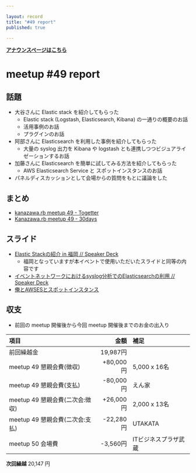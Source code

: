 ```yaml
---

layout: record
title: "#49 report"
published: true

---
```


<div style="text-align: left;"><a href="./"><strong>アナウンスページはこちら</strong></a></div>

# meetup #49 report

## 話題

* 大谷さんに Elastic stack を紹介してもらった
  + Elastic stack (Logstash, Elasticsearch, Kibana) の一通りの概要のお話
  + 活用事例のお話
  + プラグインのお話
* 阿部さんに Elasticsearch を利用した事例を紹介してもらった
  + 大量の syslog 出力を Kibana や logstash とも連携しつつビジュアライゼーションするお話
* 加藤さんに Elasticsearch を簡単に試してみる方法を紹介してもらった
  + AWS Elasticsearch Service と スポットインスタンスのお話
* パネルディスカッションとして会場からの質問をもとに議論をした

## まとめ

* [kanazawa.rb meetup 49 - Togetter](http://togetter.com/li/1023409)
* [Kanazawa.rb meetup 49 - 30days](http://30d.jp/kzrb/39)


## スライド

* [Elastic Stackの紹介 in 福岡 // Speaker Deck](https://speakerdeck.com/johtani/elastic-stackfalseshao-jie-in-fu-gang)
  * 福岡となっていますが本イベントで使用いただいたスライドと同等の内容です
* [イベントネットワークにおけるsyslog分析でのElasticsearchの利用 // Speaker Deck](https://speakerdeck.com/hirolovesbeer/ibentonetutowakuniokerusyslogfen-xi-defalseelasticsearchfalseli-yong)
* [俺とAWSESとスポットインスタンス](https://www.icloud.com/keynote/0j3Qx5n1viWkCuiQ9wLb8YK4Q#%E4%BF%BA%E3%81%A8AWSES%E3%81%A8%E3%82%B9%E3%83%9B%E3%82%9A%E3%83%83%E3%83%88%E3%82%A4%E3%83%B3%E3%82%B9%E3%82%BF%E3%83%B3%E3%82%B9)


<!-- 分かっている範囲でリンクがあれば列挙する
## 参加者のブログ

* XXX

-->


## 収支

<!-- 適宜更新する(以下は meetup 49 の内容を例示) -->

* 前回の meetup 開催後から今回 meetup 開催後までのお金の出入り

|項目                             |金額         |補足                                               |
|:--------------------------------|------------:|:--------------------------------------------------|
| 前回繰越金                      |    19,987円 |                                                   |
| meetup 49 懇親会費(徴収)        |   +80,000円 | 5,000 x 16名 |
| meetup 49 懇親会費(支払)        |   -80,000円 | えん家 |
| meetup 49 懇親会費(二次会:徴収) |   +26,000円 | 2,000 x 13名                                       |
| meetup 49 懇親会費(二次会:支払) |   -22,280円 | UTAKATA                                     |
| meetup 50 会場費                |    -3,560円 | ITビジネスプラザ武蔵 |

**次回繰越**  20,147 円

